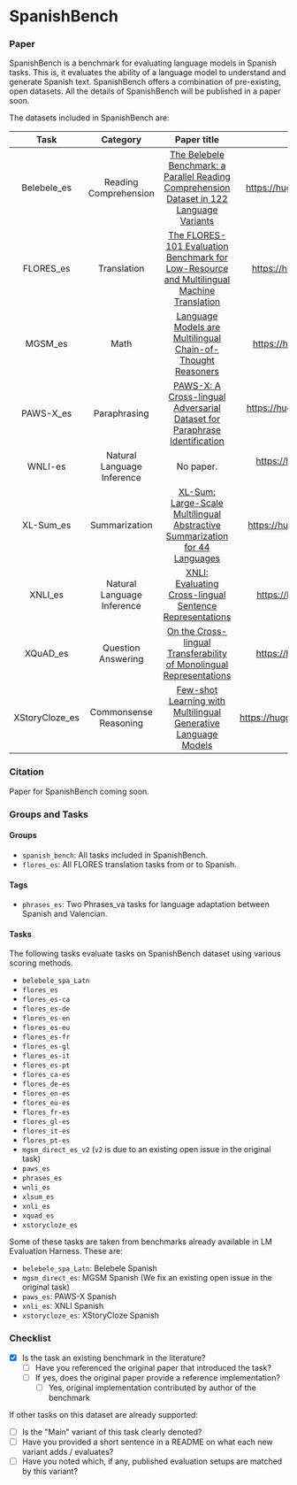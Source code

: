 # SpanishBench

### Paper

SpanishBench is a benchmark for evaluating language models in Spanish tasks. This is, it evaluates the ability of a language model to understand and generate Spanish text. SpanishBench offers a combination of pre-existing, open datasets. All the details of SpanishBench will be published in a paper soon.

The datasets included in SpanishBench are:

| Task          | Category       | Paper title          | Homepage  |
|:-------------:|:-----:|:-------------:|:-----:|
| Belebele_es | Reading Comprehension | [The Belebele Benchmark: a Parallel Reading Comprehension Dataset in 122 Language Variants](https://arxiv.org/abs/2308.16884) | https://huggingface.co/datasets/facebook/belebele |
| FLORES_es | Translation | [The FLORES-101  Evaluation Benchmark for Low-Resource and Multilingual Machine Translation](https://arxiv.org/abs/2106.03193) | https://huggingface.co/datasets/facebook/flores |
| MGSM_es | Math | [Language Models are Multilingual Chain-of-Thought Reasoners](https://arxiv.org/abs/2210.03057) | https://huggingface.co/datasets/juletxara/mgsm |
| PAWS-X_es | Paraphrasing | [PAWS-X: A Cross-lingual Adversarial Dataset for Paraphrase Identification](https://aclanthology.org/D19-1382/) | https://huggingface.co/datasets/google-research-datasets/paws-x |
| WNLI-es | Natural Language Inference | No paper. | https://huggingface.co/datasets/PlanTL-GOB-ES/wnli-es |
| XL-Sum_es | Summarization | [XL-Sum: Large-Scale Multilingual Abstractive Summarization for 44 Languages](https://aclanthology.org/2021.findings-acl.413/) | https://huggingface.co/datasets/csebuetnlp/xlsum |
| XNLI_es | Natural Language Inference | [XNLI: Evaluating Cross-lingual Sentence Representations](https://aclanthology.org/D18-1269/) | https://huggingface.co/datasets/facebook/xnli |
| XQuAD_es | Question Answering | [On the Cross-lingual Transferability of Monolingual Representations](https://aclanthology.org/2020.acl-main.421/) | https://huggingface.co/datasets/google/xquad |
| XStoryCloze_es | Commonsense Reasoning | [Few-shot Learning with Multilingual Generative Language Models](https://aclanthology.org/2022.emnlp-main.616/) | https://huggingface.co/datasets/juletxara/xstory_cloze |


### Citation
Paper for SpanishBench coming soon.

### Groups and Tasks

#### Groups

- `spanish_bench`: All tasks included in SpanishBench.
- `flores_es`: All FLORES translation tasks from or to Spanish.

#### Tags
- `phrases_es`: Two Phrases_va tasks for language adaptation between Spanish and Valencian.

#### Tasks

The following tasks evaluate tasks on SpanishBench dataset using various scoring methods.
  - `belebele_spa_Latn`
  - `flores_es`
  - `flores_es-ca`
  - `flores_es-de`
  - `flores_es-en`
  - `flores_es-eu`
  - `flores_es-fr`
  - `flores_es-gl`
  - `flores_es-it`
  - `flores_es-pt`
  - `flores_ca-es`
  - `flores_de-es`
  - `flores_en-es`
  - `flores_eu-es`
  - `flores_fr-es`
  - `flores_gl-es`
  - `flores_it-es`
  - `flores_pt-es`
  - `mgsm_direct_es_v2` (`v2` is due to an existing open issue in the original task)
  - `paws_es`
  - `phrases_es`
  - `wnli_es`
  - `xlsum_es`
  - `xnli_es`
  - `xquad_es`
  - `xstorycloze_es`

Some of these tasks are taken from benchmarks already available in LM Evaluation Harness. These are:
- `belebele_spa_Latn`: Belebele Spanish
- `mgsm_direct_es`: MGSM Spanish (We fix an existing open issue in the original task)
- `paws_es`: PAWS-X Spanish
- `xnli_es`: XNLI Spanish
- `xstorycloze_es`: XStoryCloze Spanish

### Checklist

* [x] Is the task an existing benchmark in the literature?
  * [ ] Have you referenced the original paper that introduced the task?
  * [ ] If yes, does the original paper provide a reference implementation?
    * [ ] Yes, original implementation contributed by author of the benchmark

If other tasks on this dataset are already supported:
* [ ] Is the "Main" variant of this task clearly denoted?
* [ ] Have you provided a short sentence in a README on what each new variant adds / evaluates?
* [ ] Have you noted which, if any, published evaluation setups are matched by this variant?
